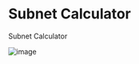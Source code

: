 # Subnet Calculator
 Subnet Calculator 
 
![image](https://github.com/onehellcat/subnetcalc/assets/43723078/d48ade51-cec8-424a-9e6c-4ab418787a8b)
